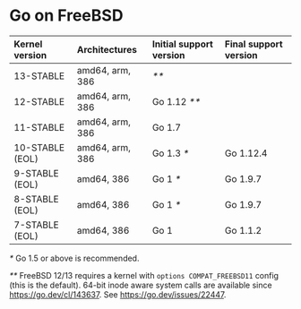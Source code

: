 # Go on FreeBSD

| **Kernel version** | **Architectures** | **Initial support version** | **Final support version** |
|:-------------------|:------------------|:----------------------------|:--------------------------|
| 13-STABLE          | amd64, arm, 386   | _**_                        |                           |
| 12-STABLE          | amd64, arm, 386   | Go 1.12 _**_                |                           |
| 11-STABLE          | amd64, arm, 386   | Go 1.7                      |                           |
| 10-STABLE (EOL)    | amd64, arm, 386   | Go 1.3 _*_                  | Go 1.12.4                 |
| 9-STABLE (EOL)     | amd64, 386        | Go 1 _*_                    | Go 1.9.7                  |
| 8-STABLE (EOL)     | amd64, 386        | Go 1 _*_                    | Go 1.9.7                  |
| 7-STABLE (EOL)     | amd64, 386        | Go 1                        | Go 1.1.2                  |

_*_ Go 1.5 or above is recommended.

_**_ FreeBSD 12/13 requires a kernel with `options COMPAT_FREEBSD11` config (this is the default). 64-bit inode aware system calls are available since https://go.dev/cl/143637. See https://go.dev/issues/22447.
